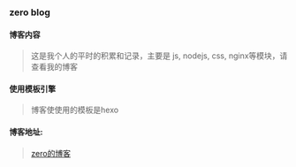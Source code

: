 ### zero blog
#### 博客内容
> 这是我个人的平时的积累和记录，主要是 js, nodejs, css, nginx等模块，请查看我的博客

#### 使用模板引擎
> 博客使使用的模板是hexo

#### 博客地址:
> [zero的博客](https://blog.zeroyh.cn/tags/index.html)



